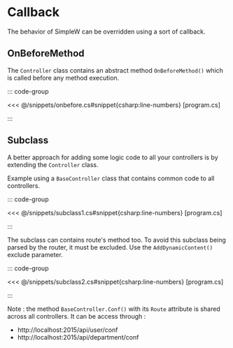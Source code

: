# Callback

The behavior of SimpleW can be overridden using a sort of callback.

## OnBeforeMethod

The `Controller` class contains an abstract method `OnBeforeMethod()` which is called before any method execution.

::: code-group

<<< @/snippets/onbefore.cs#snippet{csharp:line-numbers} [program.cs]

:::


## Subclass

A better approach for adding some logic code to all your controllers is by extending the `Controller` class.

Example using a `BaseController` class that contains common code to all controllers.

::: code-group

<<< @/snippets/subclass1.cs#snippet{csharp:line-numbers} [program.cs]

:::

The subclass can contains route's method too. To avoid this subclass being parsed by the router, it must be excluded. Use the `AddDynamicContent()` exclude parameter.

::: code-group

<<< @/snippets/subclass2.cs#snippet{csharp:line-numbers} [program.cs]

:::

Note : the method `BaseController.Conf()` with its `Route` attribute is shared across all controllers. It can be access through :
- http://localhost:2015/api/user/conf
- http://localhost:2015/api/department/conf
